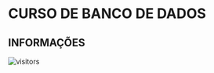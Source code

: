 # CURSO DE BANCO DE DADOS

## INFORMAÇÕES

![visitors](https://visitor-badge.glitch.me/badge?page_id=Devsgeeknerd.curso-de-banco-de-dados "Total de Visitas")
